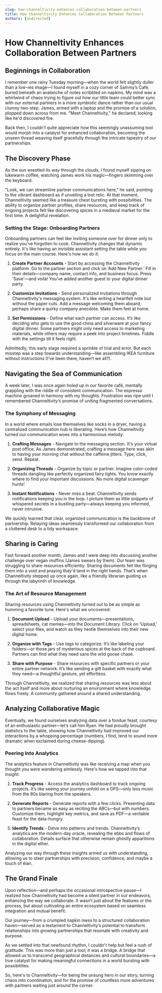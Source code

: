 ```yaml
---
slug: how-channeltivity-enhances-collaboration-between-partners
title: How Channeltivity Enhances Collaboration Between Partners
authors: [undirected]
---
```



# How Channeltivity Enhances Collaboration Between Partners

## Beginnings in Collaboration

I remember one rainy Tuesday morning—when the world felt slightly duller than a low-res image—I found myself in a cozy corner of Sammy’s Café, buried beneath an avalanche of notes scribbled on napkins. My mind was a whirlwind of chaos trying to figure out how our little team could better sync with our external partners in a more symbiotic dance rather than our usual clumsy two-step. James, armed with a laptop and the promise of a solution, plopped down across from me. "Meet Channeltivity," he declared, looking like he'd discovered fire.

Back then, I couldn’t quite appreciate how this seemingly unassuming tool would morph into a catalyst for enhanced collaboration, becoming the unseen thread weaving itself gracefully through the intricate tapestry of our partnerships.

## The Discovery Phase

As the sun wrestled its way through the clouds, I found myself sipping on lukewarm coffee, watching James work his magic—fingers skimming over the keyboard. 

"Look, we can streamline partner communications here," he said, pointing to the vibrant dashboard as if unveiling a lost relic. At that moment, Channeltivity seemed like a treasure chest bursting with possibilities. The ability to organize partner profiles, share resources, and keep track of ongoing projects felt like discovering spices in a medieval market for the first time. A delightful revelation.

### Setting the Stage: Onboarding Partners

Onboarding partners can feel like inviting someone over for dinner only to realize you've forgotten to cook. Channeltivity changes that dynamic entirely. It's like having an invisible assistant setting the table while you focus on the main course. Here's how we do it:

1. **Create Partner Accounts** - Start by accessing the Channeltivity platform. Go to the partner section and click on ‘Add New Partner.’ Fill in their details—company name, contact info, and business focus. Press 'Save'—and voilà! You’ve added another guest to your digital dinner party.

2. **Customize Invitations** - Send personalized invitations through Channeltivity's messaging system. It's like writing a heartfelt note but without the paper cuts. Add a message welcoming them aboard, perhaps share a quirky company anecdote. Make them feel at home.

3. **Set Permissions** - Define what each partner can access. It’s like deciding who gets to use the good china and silverware at your fancy digital dinner. Some partners might only need access to marketing materials, while others may require a peek into project timelines. Fiddle with the settings till it feels right.

Admittedly, this early stage required a sprinkle of trial and error. But each misstep was a step towards understanding—like assembling IKEA furniture without instructions (I’ve been there, haven’t we all?).

## Navigating the Sea of Communication

A week later, I was once again holed up in our favorite café, mentally grappling with the riddle of consistent communication. The espresso machine groaned in harmony with my thoughts. Frustration was ripe until I remembered Channeltivity’s promise of uniting fragmented conversations.

### The Symphony of Messaging

In a world where emails lose themselves like socks in a dryer, having a centralized communication hub is liberating. Here’s how Channeltivity turned our communication woes into a harmonious melody:

1. **Crafting Messages** - Navigate to the messaging section. It's your virtual post office. As James demonstrated, crafting a message here was akin to having your morning chat without the caffeine jitters. Type, click, send. Repeat.

2. **Organizing Threads** - Organize by topic or partner. Imagine color-coded threads dangling like perfectly organized fairy lights. You know exactly where to find your important discussions. No more digital scavenger hunts!

3. **Instant Notifications** - Never miss a beat. Channeltivity sends notifications keeping you in the loop. I picture them as little snippets of whispered secrets in a bustling party—always keeping you informed, never intrusive.

We quickly learned that clear, organized communication is the backbone of partnership. Relaying ideas seamlessly transformed our collaboration from a cluttered desk to a tidy workspace.

## Sharing is Caring

Fast forward another month, James and I were deep into discussing another challenge over vegan muffins (James swears by them). Our team was struggling to share resources efficiently. Sharing documents felt like flinging them into a void and praying they'd land in the right hands. That’s when Channeltivity stepped up once again, like a friendly librarian guiding us through the labyrinth of knowledge.

### The Art of Resource Management

Sharing resources using Channeltivity turned out to be as simple as humming a favorite tune. Here's what we uncovered:

1. **Document Upload** - Upload your documents—presentations, spreadsheets, cat memes—into the Document Library. Click on 'Upload,' select your files, and watch as they nestle themselves into their new digital home.

2. **Organize with Tags** - Use tags to categorize. It’s like labeling your folders—or those jars of mysterious spices at the back of the cupboard. Partners can find what they need sans the wild goose chase.

3. **Share with Purpose** - Share resources with specific partners or your entire partner network. It’s like sending a gift basket with exactly what they need—a thoughtful gesture, yet effortless.

Through Channeltivity, we realized that sharing resources was less about the act itself and more about nurturing an environment where knowledge flows freely. A community gathered around a shared understanding.

## Analyzing Collaborative Magic 

Eventually, we found ourselves analyzing data over a fondue feast, courtesy of an enthusiastic partner—let’s call him Ryan. He had proudly brought statistics to the table, showing how Channeltivity had improved our interactions by a whopping percentage (numbers, I find, tend to sound more dramatic when exclaimed during cheese-dipping).

### Peering Into Analytics

The analytics feature in Channeltivity was like receiving a map when you thought you were wandering aimlessly. Here's how we tapped into that insight:

1. **Track Progress** - Access the analytics dashboard to track ongoing projects. It’s like seeing your journey unfold on a GPS—only less music from the 80s blaring from the speakers.

2. **Generate Reports** - Generate reports with a few clicks. Presenting data to partners became as easy as reciting the ABCs—but with numbers. Customize them, highlight key metrics, and save as PDF—a veritable feast for the data-hungry.

3. **Identify Trends** - Delve into patterns and trends. Channeltivity’s analytics are the modern-day oracle, revealing the ebbs and flows of collaboration. Details surface that otherwise remain ghostly apparitions in the digital ether.

Analyzing our way through these insights armed us with understanding, allowing us to steer partnerships with precision, confidence, and maybe a touch of élan.

## The Grand Finale

Upon reflection—and perhaps the occasional introspective pause—I realized how Channeltivity had become a silent partner in our endeavors, enhancing the way we collaborate. It wasn’t just about the features or the process, but about cultivating an entire ecosystem based on seamless integration and mutual benefit.

Our journey—from a crumpled napkin mess to a structured collaboration haven—served as a testament to Channeltivity’s potential to transform relationships into growing partnerships that resonate with creativity and purpose.

As we settled into that newfound rhythm, I couldn't help but feel a rush of gratitude. This was more than just a tool; it was a bridge. A bridge that allowed us to transcend geographical distances and cultural boundaries—a true catalyst for making meaningful connections in a world bursting with possibilities.

So, here's to Channeltivity—for being the unsung hero in our story, turning chaos into coordination, and for the promise of countless more adventures with partners waiting just around the corner.